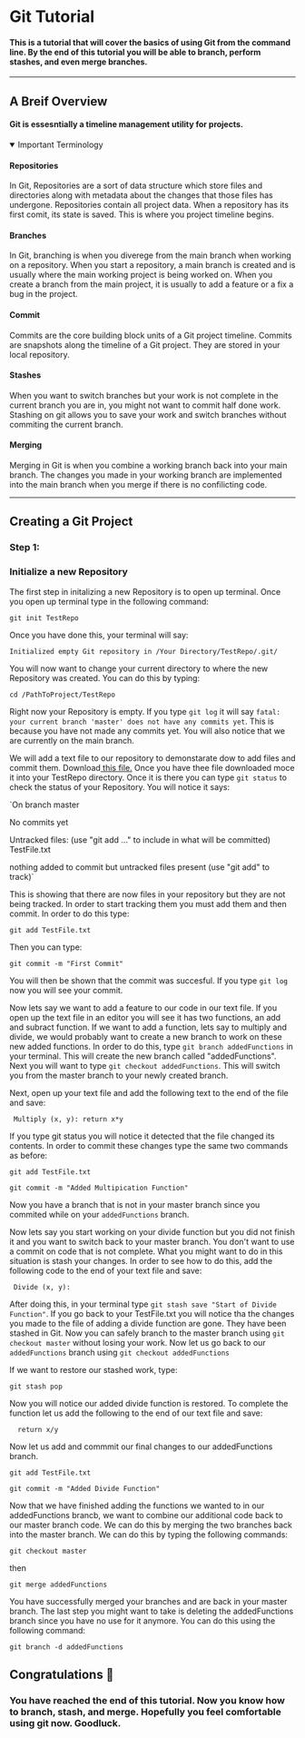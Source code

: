 # Git Tutorial #
#### This is a tutorial that will cover the basics of using Git from the command line. By the end of this tutorial you will be able to branch, perform stashes, and even merge branches.
---
## **A Breif Overview**
#### Git is essesntially a timeline management utility for projects.
<details open>
<summary>Important Terminology</summary>
<h4>Repositories</h4>
In Git, Repositories are a sort of data structure which store files and directories along with metadata about the changes that those files has undergone. Repositories contain all project data. When a repository has its first comit, its state is saved. This is where you project timeline begins. 
<h4>Branches</h4>
In Git, branching is when you diverege from the main branch when working on a repository. When you start a repository, a main branch is created and is usually where the main working project is being worked on. When you create a branch from the main project, it is usually to add a feature or a fix a bug in the project. 
<h4>Commit</h4>
Commits are the core building block units of a Git project timeline. Commits are snapshots along the timeline of a Git project. They are stored in your local repository.
<h4>Stashes</h4>
When you want to switch branches but your work is not complete in the current branch you are in, you might not want to commit half done work. Stashing on git allows you to save your work and switch branches without commiting the current branch.
<h4>Merging</h4>
Merging in Git is when you combine a working branch back into your main branch. The changes you made in your working branch are implemented into the main branch when you merge if there is no confilicting code.
</details>

---

## **Creating a Git Project**

### Step 1:
### Initialize a new Repository
The first step in initalizing a new Repository is to open up terminal. Once you open up terminal type in the following command:

`git init TestRepo`

Once you have done this, your terminal will say:

`Initialized empty Git repository in /Your Directory/TestRepo/.git/`

You will now want to change your current directory to where the new Repository was created. You can do this by typing:

`cd /PathToProject/TestRepo`


Right now your Repository is empty. If you type `git log` it will say `fatal: your current branch 'master' does not have any commits yet`.
This is because you have not made any commits yet. You will also notice that we are currently on the main branch. 

We will add a text file to our repository to demonstarate dow to add files and commit them. Download[ this file.](https://github.com/eddie-droid/GitTutorial/blob/main/TestFile.txt)
Once you have thee file downloaded moce it into your TestRepo directory. Once it is there you can type `git status` to check the status of your Repository.
You will notice it says:

`On branch master

No commits yet

Untracked files:
  (use "git add <file>..." to include in what will be committed)
	TestFile.txt

nothing added to commit but untracked files present (use "git add" to track)`

This is showing that there are now files in your repository but they are not being tracked. In order to start tracking them you must add them and then commit. In order to do this type:


`git add TestFile.txt`

Then you can type:

`git commit -m "First Commit"`

You will then be shown that the commit was succesful. If you type `git log` now you will see your commit.

Now lets say we want to add a feature to our code in our text file. If you open up the text file in an editor you will see it has two functions, an add and subract function. 
If we want to add a function, lets say to multiply and divide, we would probably want to create a new branch to work on these new added functions. 
In order to do this, type `git branch addedFunctions` in your terminal. This will create the new branch called "addedFunctions". Next you will want to type `git checkout addedFunctions`. This will switch you from the master branch to your newly created branch.


Next, open up your text file and add the following text to the end of the file and save:

`
Multiply (x, y):
  return x*y`
  
If you type git status you will notice it detected that the file changed its contents. In order to commit these changes type the same two commands as before:

`git add TestFile.txt`


`git commit -m "Added Multipication Function"`

Now you have a branch that is not in your master branch since you commited while on your `addedFunctions` branch. 

Now lets say you start working on your divide function but you did not finish it and you want to switch back to your master branch. You don't want to use a commit on code that is not complete. What you might want to do in this situation is stash your changes. 
In order to see how to do this, add the following code to the end of your text file and save:

`
Divide (x, y):`

After doing this, in your terminal type `git stash save "Start of Divide Function"`. If you go back to your TestFile.txt you will notice tha the changes you made to the file of adding a divide function are gone. They have been stashed in Git. Now you can safely branch to the master branch using `git checkout master` without losing your work. Now let us go back to our `addedFunctions` branch using `git checkout addedFunctions`

If we want to restore our stashed work, type:

`git stash pop`

Now you will notice our added divide function is restored. To complete the function let us add the following to the end of our text file and save:

`  return x/y`

Now let us add and commmit our final changes to our addedFunctions branch.

`git add TestFile.txt`


`git commit -m "Added Divide Function"`

Now that we have finished adding the functions we wanted to in our addedFunctions brancb, we want to combine our additional code back to our master branch code. We can do this by merging the two branches back into the master branch. 
We can do this by typing the following commands:

`git checkout master`

then

`git merge addedFunctions`

You have successfully merged your branches and are back in your master branch. The last step you might want to take is deleting the addedFunctions branch since you have no use for it anymore. You can do this using the following command:

`git branch -d addedFunctions`

## Congratulations 🎉
### You have reached the end of this tutorial. Now you know how to branch, stash, and merge. Hopefully you feel comfortable using git now. Goodluck.
